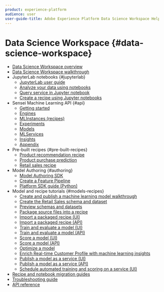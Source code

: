 ```yaml
---
product: experience-platform
audience: user
user-guide-title: Adobe Experience Platform Data Science Workspace Help
---
```


# Data Science Workspace {#data-science-workspace}

* [Data Science Workspace overview](home.md)
* [Data Science Workspace walkthrough](walkthrough.md)
* JupyterLab notebooks {#jupyterlab}
  * [JupyterLab user guide](jupyterlab/overview.md)
  * [Analyze your data using notebooks](jupyterlab/analyze-your-data.md)
  * [Query service in Jupyter notebook](jupyterlab/query-service.md)
  * [Create a recipe using Jupyter notebooks](jupyterlab/create-a-recipe.md)
* Sensei Machine Learning API {#api}
  * [Getting started](api/getting-started.md)
  * [Engines](api/engines.md)
  * [MLInstances (recipes)](api/mlinstances.md)
  * [Experiments](api/experiments.md)
  * [Models](api/models.md)
  * [MLServices](api/mlservices.md)
  * [Insights](api/insights.md)
  * [Appendix](api/appendix.md)
* Pre-built recipes {#pre-built-recipes}
  * [Product recommendation recipe](pre-built-recipes/product-recommendations.md)
  * [Product purchase prediction](pre-built-recipes/product-purchase-prediction.md)
  * [Retail sales recipe](pre-built-recipes/retail-sales.md)
* Model Authoring {#authoring}
  * [Model Authoring SDK](authoring/sdk.md)
  * [Create a Feature Pipeline](authoring/feature-pipeline.md)
  * [Platform SDK guide (Python)](authoring/platform-sdk.md)
* Model and recipe tutorials {#models-recipes}
  * [Create and publish a machine learning model walkthrough](models-recipes/create-publish-model.md)
  * [Create the Retail Sales schema and dataset](models-recipes/create-retails-sales-dataset.md)
  * [Preview schemas and datasets](models-recipes/preview-schema-data.md)
  * [Package source files into a recipe](models-recipes/package-source-files-recipe.md)
  * [Import a packaged recipe (UI)](models-recipes/import-packaged-recipe-ui.md)
  * [Import a packaged recipe (API)](models-recipes/import-packaged-recipe-api.md)
  * [Train and evaluate a model (UI)](models-recipes/train-evaluate-model-ui.md)
  * [Train and evaluate a model (API)](models-recipes/train-evaluate-model-api.md)
  * [Score a model (UI)](models-recipes/score-model-ui.md)
  * [Score a model (API)](models-recipes/score-model-api.md)
  * [Optimize a model](models-recipes/optimize-model.md)
  * [Enrich Real-time Customer Profile with machine learning insights](models-recipes/enrich-profile.md)
  * [Publish a model as a service (UI)](models-recipes/publish-model-service-ui.md)
  * [Publish a model as a service (API)](models-recipes/publish-model-service-api.md)
  * [Schedule automated training and scoring on a service (UI)](models-recipes/schedule-models-ui.md)
* [Recipe and notebook migration guides](recipe-notebook-migration.md) 
* [Troubleshooting guide](troubleshooting-guide.md)
* [API reference](https://www.adobe.io/apis/experienceplatform/home/api-reference.html#!acpdr/swagger-specs/sensei-ml-api.yaml)
